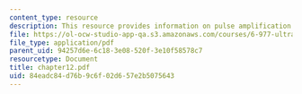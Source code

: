 ```yaml
---
content_type: resource
description: This resource provides information on pulse amplification.
file: https://ol-ocw-studio-app-qa.s3.amazonaws.com/courses/6-977-ultrafast-optics-spring-2005/84eadc84d76b9c6f02d657e2b5075643_chapter12.pdf
file_type: application/pdf
parent_uid: 94257d6e-6c18-3e08-520f-3e10f58578c7
resourcetype: Document
title: chapter12.pdf
uid: 84eadc84-d76b-9c6f-02d6-57e2b5075643
---
```

